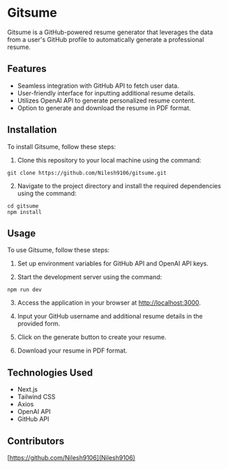 # Gitsume

Gitsume is a GitHub-powered resume generator that leverages the data from a user's GitHub profile to automatically generate a professional resume. 

## Features

- Seamless integration with GitHub API to fetch user data.
- User-friendly interface for inputting additional resume details.
- Utilizes OpenAI API to generate personalized resume content.
- Option to generate and download the resume in PDF format.

## Installation

To install Gitsume, follow these steps:

1. Clone this repository to your local machine using the command:
```
git clone https://github.com/Nilesh9106/gitsume.git
```

2. Navigate to the project directory and install the required dependencies using the command:
```
cd gitsume
npm install
```


## Usage

To use Gitsume, follow these steps:

1. Set up environment variables for GitHub API and OpenAI API keys.

2. Start the development server using the command:
```
npm run dev
```
3. Access the application in your browser at [http://localhost:3000](http://localhost:3000).

4. Input your GitHub username and additional resume details in the provided form.

5. Click on the generate button to create your resume.

6. Download your resume in PDF format.

## Technologies Used

- Next.js
- Tailwind CSS
- Axios
- OpenAI API
- GitHub API

## Contributors

[https://github.com/Nilesh9106](Nilesh9106)